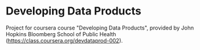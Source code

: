 Developing Data Products
========================

Project for coursera course "Developing Data Products", 
provided by John Hopkins Bloomberg School of Public Health 
(https://class.coursera.org/devdataprod-002).
